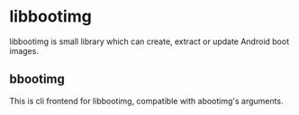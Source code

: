 # libbootimg
libbootimg is small library which can create, extract or update Android boot images. 

## bbootimg
This is cli frontend for libbootimg, compatible with abootimg's arguments.
